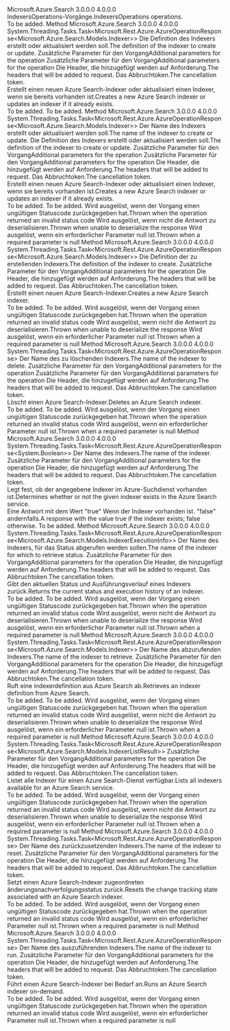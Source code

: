 <Type Name="IIndexersOperations" FullName="Microsoft.Azure.Search.IIndexersOperations">
  <TypeSignature Language="C#" Value="public interface IIndexersOperations" />
  <TypeSignature Language="ILAsm" Value=".class public interface auto ansi abstract IIndexersOperations" />
  <TypeSignature Language="DocId" Value="T:Microsoft.Azure.Search.IIndexersOperations" />
  <TypeSignature Language="VB.NET" Value="Public Interface IIndexersOperations" />
  <TypeSignature Language="F#" Value="type IIndexersOperations = interface" />
  <AssemblyInfo>
    <AssemblyName>Microsoft.Azure.Search</AssemblyName>
    <AssemblyVersion>3.0.0.0</AssemblyVersion>
    <AssemblyVersion>4.0.0.0</AssemblyVersion>
  </AssemblyInfo>
  <Interfaces />
  <Docs>
    <summary>
            <span data-ttu-id="d9d41-101">IndexersOperations-Vorgänge.</span><span class="sxs-lookup"><span data-stu-id="d9d41-101">IndexersOperations operations.</span></span>
            </summary>
    <remarks>To be added.</remarks>
  </Docs>
  <Members>
    <Member MemberName="CreateOrUpdateWithHttpMessagesAsync">
      <MemberSignature Language="C#" Value="public System.Threading.Tasks.Task&lt;Microsoft.Rest.Azure.AzureOperationResponse&lt;Microsoft.Azure.Search.Models.Indexer&gt;&gt; CreateOrUpdateWithHttpMessagesAsync (Microsoft.Azure.Search.Models.Indexer indexer, Microsoft.Azure.Search.Models.SearchRequestOptions searchRequestOptions = null, Microsoft.Azure.Search.Models.AccessCondition accessCondition = null, System.Collections.Generic.Dictionary&lt;string,System.Collections.Generic.List&lt;string&gt;&gt; customHeaders = null, System.Threading.CancellationToken cancellationToken = null);" />
      <MemberSignature Language="ILAsm" Value=".method public hidebysig newslot virtual instance class System.Threading.Tasks.Task`1&lt;class Microsoft.Rest.Azure.AzureOperationResponse`1&lt;class Microsoft.Azure.Search.Models.Indexer&gt;&gt; CreateOrUpdateWithHttpMessagesAsync(class Microsoft.Azure.Search.Models.Indexer indexer, class Microsoft.Azure.Search.Models.SearchRequestOptions searchRequestOptions, class Microsoft.Azure.Search.Models.AccessCondition accessCondition, class System.Collections.Generic.Dictionary`2&lt;string, class System.Collections.Generic.List`1&lt;string&gt;&gt; customHeaders, valuetype System.Threading.CancellationToken cancellationToken) cil managed" />
      <MemberSignature Language="DocId" Value="M:Microsoft.Azure.Search.IIndexersOperations.CreateOrUpdateWithHttpMessagesAsync(Microsoft.Azure.Search.Models.Indexer,Microsoft.Azure.Search.Models.SearchRequestOptions,Microsoft.Azure.Search.Models.AccessCondition,System.Collections.Generic.Dictionary{System.String,System.Collections.Generic.List{System.String}},System.Threading.CancellationToken)" />
      <MemberSignature Language="F#" Value="abstract member CreateOrUpdateWithHttpMessagesAsync : Microsoft.Azure.Search.Models.Indexer * Microsoft.Azure.Search.Models.SearchRequestOptions * Microsoft.Azure.Search.Models.AccessCondition * System.Collections.Generic.Dictionary&lt;string, System.Collections.Generic.List&lt;string&gt;&gt; * System.Threading.CancellationToken -&gt; System.Threading.Tasks.Task&lt;Microsoft.Rest.Azure.AzureOperationResponse&lt;Microsoft.Azure.Search.Models.Indexer&gt;&gt;" Usage="iIndexersOperations.CreateOrUpdateWithHttpMessagesAsync (indexer, searchRequestOptions, accessCondition, customHeaders, cancellationToken)" />
      <MemberType>Method</MemberType>
      <AssemblyInfo>
        <AssemblyName>Microsoft.Azure.Search</AssemblyName>
        <AssemblyVersion>3.0.0.0</AssemblyVersion>
        <AssemblyVersion>4.0.0.0</AssemblyVersion>
      </AssemblyInfo>
      <ReturnValue>
        <ReturnType>System.Threading.Tasks.Task&lt;Microsoft.Rest.Azure.AzureOperationResponse&lt;Microsoft.Azure.Search.Models.Indexer&gt;&gt;</ReturnType>
      </ReturnValue>
      <Parameters>
        <Parameter Name="indexer" Type="Microsoft.Azure.Search.Models.Indexer" />
        <Parameter Name="searchRequestOptions" Type="Microsoft.Azure.Search.Models.SearchRequestOptions" />
        <Parameter Name="accessCondition" Type="Microsoft.Azure.Search.Models.AccessCondition" />
        <Parameter Name="customHeaders" Type="System.Collections.Generic.Dictionary&lt;System.String,System.Collections.Generic.List&lt;System.String&gt;&gt;" />
        <Parameter Name="cancellationToken" Type="System.Threading.CancellationToken" />
      </Parameters>
      <Docs>
        <param name="indexer">
            <span data-ttu-id="d9d41-102">Die Definition des Indexers erstellt oder aktualisiert werden soll.</span><span class="sxs-lookup"><span data-stu-id="d9d41-102">The definition of the indexer to create or update.</span></span>
            </param>
        <param name="searchRequestOptions">
            <span data-ttu-id="d9d41-103">Zusätzliche Parameter für den Vorgang</span><span class="sxs-lookup"><span data-stu-id="d9d41-103">Additional parameters for the operation</span></span>
            </param>
        <param name="accessCondition">
            <span data-ttu-id="d9d41-104">Zusätzliche Parameter für den Vorgang</span><span class="sxs-lookup"><span data-stu-id="d9d41-104">Additional parameters for the operation</span></span>
            </param>
        <param name="customHeaders">
            <span data-ttu-id="d9d41-105">Die Header, die hinzugefügt werden auf Anforderung.</span><span class="sxs-lookup"><span data-stu-id="d9d41-105">The headers that will be added to request.</span></span>
            </param>
        <param name="cancellationToken">
            <span data-ttu-id="d9d41-106">Das Abbruchtoken.</span><span class="sxs-lookup"><span data-stu-id="d9d41-106">The cancellation token.</span></span>
            </param>
        <summary>
            <span data-ttu-id="d9d41-107">Erstellt einen neuen Azure Search-Indexer oder aktualisiert einen Indexer, wenn sie bereits vorhanden ist.</span><span class="sxs-lookup"><span data-stu-id="d9d41-107">Creates a new Azure Search indexer or updates an indexer if it already exists.</span></span>
            </summary>
        <returns>To be added.</returns>
        <remarks>To be added.</remarks>
      </Docs>
    </Member>
    <Member MemberName="CreateOrUpdateWithHttpMessagesAsync">
      <MemberSignature Language="C#" Value="public System.Threading.Tasks.Task&lt;Microsoft.Rest.Azure.AzureOperationResponse&lt;Microsoft.Azure.Search.Models.Indexer&gt;&gt; CreateOrUpdateWithHttpMessagesAsync (string indexerName, Microsoft.Azure.Search.Models.Indexer indexer, Microsoft.Azure.Search.Models.SearchRequestOptions searchRequestOptions = null, Microsoft.Azure.Search.Models.AccessCondition accessCondition = null, System.Collections.Generic.Dictionary&lt;string,System.Collections.Generic.List&lt;string&gt;&gt; customHeaders = null, System.Threading.CancellationToken cancellationToken = null);" />
      <MemberSignature Language="ILAsm" Value=".method public hidebysig newslot virtual instance class System.Threading.Tasks.Task`1&lt;class Microsoft.Rest.Azure.AzureOperationResponse`1&lt;class Microsoft.Azure.Search.Models.Indexer&gt;&gt; CreateOrUpdateWithHttpMessagesAsync(string indexerName, class Microsoft.Azure.Search.Models.Indexer indexer, class Microsoft.Azure.Search.Models.SearchRequestOptions searchRequestOptions, class Microsoft.Azure.Search.Models.AccessCondition accessCondition, class System.Collections.Generic.Dictionary`2&lt;string, class System.Collections.Generic.List`1&lt;string&gt;&gt; customHeaders, valuetype System.Threading.CancellationToken cancellationToken) cil managed" />
      <MemberSignature Language="DocId" Value="M:Microsoft.Azure.Search.IIndexersOperations.CreateOrUpdateWithHttpMessagesAsync(System.String,Microsoft.Azure.Search.Models.Indexer,Microsoft.Azure.Search.Models.SearchRequestOptions,Microsoft.Azure.Search.Models.AccessCondition,System.Collections.Generic.Dictionary{System.String,System.Collections.Generic.List{System.String}},System.Threading.CancellationToken)" />
      <MemberSignature Language="F#" Value="abstract member CreateOrUpdateWithHttpMessagesAsync : string * Microsoft.Azure.Search.Models.Indexer * Microsoft.Azure.Search.Models.SearchRequestOptions * Microsoft.Azure.Search.Models.AccessCondition * System.Collections.Generic.Dictionary&lt;string, System.Collections.Generic.List&lt;string&gt;&gt; * System.Threading.CancellationToken -&gt; System.Threading.Tasks.Task&lt;Microsoft.Rest.Azure.AzureOperationResponse&lt;Microsoft.Azure.Search.Models.Indexer&gt;&gt;" Usage="iIndexersOperations.CreateOrUpdateWithHttpMessagesAsync (indexerName, indexer, searchRequestOptions, accessCondition, customHeaders, cancellationToken)" />
      <MemberType>Method</MemberType>
      <AssemblyInfo>
        <AssemblyName>Microsoft.Azure.Search</AssemblyName>
        <AssemblyVersion>3.0.0.0</AssemblyVersion>
        <AssemblyVersion>4.0.0.0</AssemblyVersion>
      </AssemblyInfo>
      <ReturnValue>
        <ReturnType>System.Threading.Tasks.Task&lt;Microsoft.Rest.Azure.AzureOperationResponse&lt;Microsoft.Azure.Search.Models.Indexer&gt;&gt;</ReturnType>
      </ReturnValue>
      <Parameters>
        <Parameter Name="indexerName" Type="System.String" />
        <Parameter Name="indexer" Type="Microsoft.Azure.Search.Models.Indexer" />
        <Parameter Name="searchRequestOptions" Type="Microsoft.Azure.Search.Models.SearchRequestOptions" />
        <Parameter Name="accessCondition" Type="Microsoft.Azure.Search.Models.AccessCondition" />
        <Parameter Name="customHeaders" Type="System.Collections.Generic.Dictionary&lt;System.String,System.Collections.Generic.List&lt;System.String&gt;&gt;" />
        <Parameter Name="cancellationToken" Type="System.Threading.CancellationToken" />
      </Parameters>
      <Docs>
        <param name="indexerName">
            <span data-ttu-id="d9d41-108">Der Name des Indexers erstellt oder aktualisiert werden soll.</span><span class="sxs-lookup"><span data-stu-id="d9d41-108">The name of the indexer to create or update.</span></span>
            </param>
        <param name="indexer">
            <span data-ttu-id="d9d41-109">Die Definition des Indexers erstellt oder aktualisiert werden soll.</span><span class="sxs-lookup"><span data-stu-id="d9d41-109">The definition of the indexer to create or update.</span></span>
            </param>
        <param name="searchRequestOptions">
            <span data-ttu-id="d9d41-110">Zusätzliche Parameter für den Vorgang</span><span class="sxs-lookup"><span data-stu-id="d9d41-110">Additional parameters for the operation</span></span>
            </param>
        <param name="accessCondition">
            <span data-ttu-id="d9d41-111">Zusätzliche Parameter für den Vorgang</span><span class="sxs-lookup"><span data-stu-id="d9d41-111">Additional parameters for the operation</span></span>
            </param>
        <param name="customHeaders">
            <span data-ttu-id="d9d41-112">Die Header, die hinzugefügt werden auf Anforderung.</span><span class="sxs-lookup"><span data-stu-id="d9d41-112">The headers that will be added to request.</span></span>
            </param>
        <param name="cancellationToken">
            <span data-ttu-id="d9d41-113">Das Abbruchtoken.</span><span class="sxs-lookup"><span data-stu-id="d9d41-113">The cancellation token.</span></span>
            </param>
        <summary>
            <span data-ttu-id="d9d41-114">Erstellt einen neuen Azure Search-Indexer oder aktualisiert einen Indexer, wenn sie bereits vorhanden ist.</span><span class="sxs-lookup"><span data-stu-id="d9d41-114">Creates a new Azure Search indexer or updates an indexer if it already exists.</span></span>
            <see href="https://docs.microsoft.com/rest/api/searchservice/Create-Indexer" /></summary>
        <returns>To be added.</returns>
        <remarks>To be added.</remarks>
        <exception cref="T:Microsoft.Rest.Azure.CloudException">
            <span data-ttu-id="d9d41-115">Wird ausgelöst, wenn der Vorgang einen ungültigen Statuscode zurückgegeben hat.</span><span class="sxs-lookup"><span data-stu-id="d9d41-115">Thrown when the operation returned an invalid status code</span></span>
            </exception>
        <exception cref="T:Microsoft.Rest.SerializationException">
            <span data-ttu-id="d9d41-116">Wird ausgelöst, wenn nicht die Antwort zu deserialisieren.</span><span class="sxs-lookup"><span data-stu-id="d9d41-116">Thrown when unable to deserialize the response</span></span>
            </exception>
        <exception cref="T:Microsoft.Rest.ValidationException">
            <span data-ttu-id="d9d41-117">Wird ausgelöst, wenn ein erforderlicher Parameter null ist.</span><span class="sxs-lookup"><span data-stu-id="d9d41-117">Thrown when a required parameter is null</span></span>
            </exception>
      </Docs>
    </Member>
    <Member MemberName="CreateWithHttpMessagesAsync">
      <MemberSignature Language="C#" Value="public System.Threading.Tasks.Task&lt;Microsoft.Rest.Azure.AzureOperationResponse&lt;Microsoft.Azure.Search.Models.Indexer&gt;&gt; CreateWithHttpMessagesAsync (Microsoft.Azure.Search.Models.Indexer indexer, Microsoft.Azure.Search.Models.SearchRequestOptions searchRequestOptions = null, System.Collections.Generic.Dictionary&lt;string,System.Collections.Generic.List&lt;string&gt;&gt; customHeaders = null, System.Threading.CancellationToken cancellationToken = null);" />
      <MemberSignature Language="ILAsm" Value=".method public hidebysig newslot virtual instance class System.Threading.Tasks.Task`1&lt;class Microsoft.Rest.Azure.AzureOperationResponse`1&lt;class Microsoft.Azure.Search.Models.Indexer&gt;&gt; CreateWithHttpMessagesAsync(class Microsoft.Azure.Search.Models.Indexer indexer, class Microsoft.Azure.Search.Models.SearchRequestOptions searchRequestOptions, class System.Collections.Generic.Dictionary`2&lt;string, class System.Collections.Generic.List`1&lt;string&gt;&gt; customHeaders, valuetype System.Threading.CancellationToken cancellationToken) cil managed" />
      <MemberSignature Language="DocId" Value="M:Microsoft.Azure.Search.IIndexersOperations.CreateWithHttpMessagesAsync(Microsoft.Azure.Search.Models.Indexer,Microsoft.Azure.Search.Models.SearchRequestOptions,System.Collections.Generic.Dictionary{System.String,System.Collections.Generic.List{System.String}},System.Threading.CancellationToken)" />
      <MemberSignature Language="F#" Value="abstract member CreateWithHttpMessagesAsync : Microsoft.Azure.Search.Models.Indexer * Microsoft.Azure.Search.Models.SearchRequestOptions * System.Collections.Generic.Dictionary&lt;string, System.Collections.Generic.List&lt;string&gt;&gt; * System.Threading.CancellationToken -&gt; System.Threading.Tasks.Task&lt;Microsoft.Rest.Azure.AzureOperationResponse&lt;Microsoft.Azure.Search.Models.Indexer&gt;&gt;" Usage="iIndexersOperations.CreateWithHttpMessagesAsync (indexer, searchRequestOptions, customHeaders, cancellationToken)" />
      <MemberType>Method</MemberType>
      <AssemblyInfo>
        <AssemblyName>Microsoft.Azure.Search</AssemblyName>
        <AssemblyVersion>3.0.0.0</AssemblyVersion>
        <AssemblyVersion>4.0.0.0</AssemblyVersion>
      </AssemblyInfo>
      <ReturnValue>
        <ReturnType>System.Threading.Tasks.Task&lt;Microsoft.Rest.Azure.AzureOperationResponse&lt;Microsoft.Azure.Search.Models.Indexer&gt;&gt;</ReturnType>
      </ReturnValue>
      <Parameters>
        <Parameter Name="indexer" Type="Microsoft.Azure.Search.Models.Indexer" />
        <Parameter Name="searchRequestOptions" Type="Microsoft.Azure.Search.Models.SearchRequestOptions" />
        <Parameter Name="customHeaders" Type="System.Collections.Generic.Dictionary&lt;System.String,System.Collections.Generic.List&lt;System.String&gt;&gt;" />
        <Parameter Name="cancellationToken" Type="System.Threading.CancellationToken" />
      </Parameters>
      <Docs>
        <param name="indexer">
            <span data-ttu-id="d9d41-118">Die Definition der zu erstellenden Indexers.</span><span class="sxs-lookup"><span data-stu-id="d9d41-118">The definition of the indexer to create.</span></span>
            </param>
        <param name="searchRequestOptions">
            <span data-ttu-id="d9d41-119">Zusätzliche Parameter für den Vorgang</span><span class="sxs-lookup"><span data-stu-id="d9d41-119">Additional parameters for the operation</span></span>
            </param>
        <param name="customHeaders">
            <span data-ttu-id="d9d41-120">Die Header, die hinzugefügt werden auf Anforderung.</span><span class="sxs-lookup"><span data-stu-id="d9d41-120">The headers that will be added to request.</span></span>
            </param>
        <param name="cancellationToken">
            <span data-ttu-id="d9d41-121">Das Abbruchtoken.</span><span class="sxs-lookup"><span data-stu-id="d9d41-121">The cancellation token.</span></span>
            </param>
        <summary>
            <span data-ttu-id="d9d41-122">Erstellt einen neuen Azure Search-Indexer.</span><span class="sxs-lookup"><span data-stu-id="d9d41-122">Creates a new Azure Search indexer.</span></span>
            <see href="https://docs.microsoft.com/rest/api/searchservice/Create-Indexer" /></summary>
        <returns>To be added.</returns>
        <remarks>To be added.</remarks>
        <exception cref="T:Microsoft.Rest.Azure.CloudException">
            <span data-ttu-id="d9d41-123">Wird ausgelöst, wenn der Vorgang einen ungültigen Statuscode zurückgegeben hat.</span><span class="sxs-lookup"><span data-stu-id="d9d41-123">Thrown when the operation returned an invalid status code</span></span>
            </exception>
        <exception cref="T:Microsoft.Rest.SerializationException">
            <span data-ttu-id="d9d41-124">Wird ausgelöst, wenn nicht die Antwort zu deserialisieren.</span><span class="sxs-lookup"><span data-stu-id="d9d41-124">Thrown when unable to deserialize the response</span></span>
            </exception>
        <exception cref="T:Microsoft.Rest.ValidationException">
            <span data-ttu-id="d9d41-125">Wird ausgelöst, wenn ein erforderlicher Parameter null ist.</span><span class="sxs-lookup"><span data-stu-id="d9d41-125">Thrown when a required parameter is null</span></span>
            </exception>
      </Docs>
    </Member>
    <Member MemberName="DeleteWithHttpMessagesAsync">
      <MemberSignature Language="C#" Value="public System.Threading.Tasks.Task&lt;Microsoft.Rest.Azure.AzureOperationResponse&gt; DeleteWithHttpMessagesAsync (string indexerName, Microsoft.Azure.Search.Models.SearchRequestOptions searchRequestOptions = null, Microsoft.Azure.Search.Models.AccessCondition accessCondition = null, System.Collections.Generic.Dictionary&lt;string,System.Collections.Generic.List&lt;string&gt;&gt; customHeaders = null, System.Threading.CancellationToken cancellationToken = null);" />
      <MemberSignature Language="ILAsm" Value=".method public hidebysig newslot virtual instance class System.Threading.Tasks.Task`1&lt;class Microsoft.Rest.Azure.AzureOperationResponse&gt; DeleteWithHttpMessagesAsync(string indexerName, class Microsoft.Azure.Search.Models.SearchRequestOptions searchRequestOptions, class Microsoft.Azure.Search.Models.AccessCondition accessCondition, class System.Collections.Generic.Dictionary`2&lt;string, class System.Collections.Generic.List`1&lt;string&gt;&gt; customHeaders, valuetype System.Threading.CancellationToken cancellationToken) cil managed" />
      <MemberSignature Language="DocId" Value="M:Microsoft.Azure.Search.IIndexersOperations.DeleteWithHttpMessagesAsync(System.String,Microsoft.Azure.Search.Models.SearchRequestOptions,Microsoft.Azure.Search.Models.AccessCondition,System.Collections.Generic.Dictionary{System.String,System.Collections.Generic.List{System.String}},System.Threading.CancellationToken)" />
      <MemberSignature Language="F#" Value="abstract member DeleteWithHttpMessagesAsync : string * Microsoft.Azure.Search.Models.SearchRequestOptions * Microsoft.Azure.Search.Models.AccessCondition * System.Collections.Generic.Dictionary&lt;string, System.Collections.Generic.List&lt;string&gt;&gt; * System.Threading.CancellationToken -&gt; System.Threading.Tasks.Task&lt;Microsoft.Rest.Azure.AzureOperationResponse&gt;" Usage="iIndexersOperations.DeleteWithHttpMessagesAsync (indexerName, searchRequestOptions, accessCondition, customHeaders, cancellationToken)" />
      <MemberType>Method</MemberType>
      <AssemblyInfo>
        <AssemblyName>Microsoft.Azure.Search</AssemblyName>
        <AssemblyVersion>3.0.0.0</AssemblyVersion>
        <AssemblyVersion>4.0.0.0</AssemblyVersion>
      </AssemblyInfo>
      <ReturnValue>
        <ReturnType>System.Threading.Tasks.Task&lt;Microsoft.Rest.Azure.AzureOperationResponse&gt;</ReturnType>
      </ReturnValue>
      <Parameters>
        <Parameter Name="indexerName" Type="System.String" />
        <Parameter Name="searchRequestOptions" Type="Microsoft.Azure.Search.Models.SearchRequestOptions" />
        <Parameter Name="accessCondition" Type="Microsoft.Azure.Search.Models.AccessCondition" />
        <Parameter Name="customHeaders" Type="System.Collections.Generic.Dictionary&lt;System.String,System.Collections.Generic.List&lt;System.String&gt;&gt;" />
        <Parameter Name="cancellationToken" Type="System.Threading.CancellationToken" />
      </Parameters>
      <Docs>
        <param name="indexerName">
            <span data-ttu-id="d9d41-126">Der Name des zu löschenden Indexers.</span><span class="sxs-lookup"><span data-stu-id="d9d41-126">The name of the indexer to delete.</span></span>
            </param>
        <param name="searchRequestOptions">
            <span data-ttu-id="d9d41-127">Zusätzliche Parameter für den Vorgang</span><span class="sxs-lookup"><span data-stu-id="d9d41-127">Additional parameters for the operation</span></span>
            </param>
        <param name="accessCondition">
            <span data-ttu-id="d9d41-128">Zusätzliche Parameter für den Vorgang</span><span class="sxs-lookup"><span data-stu-id="d9d41-128">Additional parameters for the operation</span></span>
            </param>
        <param name="customHeaders">
            <span data-ttu-id="d9d41-129">Die Header, die hinzugefügt werden auf Anforderung.</span><span class="sxs-lookup"><span data-stu-id="d9d41-129">The headers that will be added to request.</span></span>
            </param>
        <param name="cancellationToken">
            <span data-ttu-id="d9d41-130">Das Abbruchtoken.</span><span class="sxs-lookup"><span data-stu-id="d9d41-130">The cancellation token.</span></span>
            </param>
        <summary>
            <span data-ttu-id="d9d41-131">Löscht einen Azure Search-Indexer.</span><span class="sxs-lookup"><span data-stu-id="d9d41-131">Deletes an Azure Search indexer.</span></span>
            <see href="https://docs.microsoft.com/rest/api/searchservice/Delete-Indexer" /></summary>
        <returns>To be added.</returns>
        <remarks>To be added.</remarks>
        <exception cref="T:Microsoft.Rest.Azure.CloudException">
            <span data-ttu-id="d9d41-132">Wird ausgelöst, wenn der Vorgang einen ungültigen Statuscode zurückgegeben hat.</span><span class="sxs-lookup"><span data-stu-id="d9d41-132">Thrown when the operation returned an invalid status code</span></span>
            </exception>
        <exception cref="T:Microsoft.Rest.ValidationException">
            <span data-ttu-id="d9d41-133">Wird ausgelöst, wenn ein erforderlicher Parameter null ist.</span><span class="sxs-lookup"><span data-stu-id="d9d41-133">Thrown when a required parameter is null</span></span>
            </exception>
      </Docs>
    </Member>
    <Member MemberName="ExistsWithHttpMessagesAsync">
      <MemberSignature Language="C#" Value="public System.Threading.Tasks.Task&lt;Microsoft.Rest.Azure.AzureOperationResponse&lt;bool&gt;&gt; ExistsWithHttpMessagesAsync (string indexerName, Microsoft.Azure.Search.Models.SearchRequestOptions searchRequestOptions = null, System.Collections.Generic.Dictionary&lt;string,System.Collections.Generic.List&lt;string&gt;&gt; customHeaders = null, System.Threading.CancellationToken cancellationToken = null);" />
      <MemberSignature Language="ILAsm" Value=".method public hidebysig newslot virtual instance class System.Threading.Tasks.Task`1&lt;class Microsoft.Rest.Azure.AzureOperationResponse`1&lt;bool&gt;&gt; ExistsWithHttpMessagesAsync(string indexerName, class Microsoft.Azure.Search.Models.SearchRequestOptions searchRequestOptions, class System.Collections.Generic.Dictionary`2&lt;string, class System.Collections.Generic.List`1&lt;string&gt;&gt; customHeaders, valuetype System.Threading.CancellationToken cancellationToken) cil managed" />
      <MemberSignature Language="DocId" Value="M:Microsoft.Azure.Search.IIndexersOperations.ExistsWithHttpMessagesAsync(System.String,Microsoft.Azure.Search.Models.SearchRequestOptions,System.Collections.Generic.Dictionary{System.String,System.Collections.Generic.List{System.String}},System.Threading.CancellationToken)" />
      <MemberSignature Language="F#" Value="abstract member ExistsWithHttpMessagesAsync : string * Microsoft.Azure.Search.Models.SearchRequestOptions * System.Collections.Generic.Dictionary&lt;string, System.Collections.Generic.List&lt;string&gt;&gt; * System.Threading.CancellationToken -&gt; System.Threading.Tasks.Task&lt;Microsoft.Rest.Azure.AzureOperationResponse&lt;bool&gt;&gt;" Usage="iIndexersOperations.ExistsWithHttpMessagesAsync (indexerName, searchRequestOptions, customHeaders, cancellationToken)" />
      <MemberType>Method</MemberType>
      <AssemblyInfo>
        <AssemblyName>Microsoft.Azure.Search</AssemblyName>
        <AssemblyVersion>3.0.0.0</AssemblyVersion>
        <AssemblyVersion>4.0.0.0</AssemblyVersion>
      </AssemblyInfo>
      <ReturnValue>
        <ReturnType>System.Threading.Tasks.Task&lt;Microsoft.Rest.Azure.AzureOperationResponse&lt;System.Boolean&gt;&gt;</ReturnType>
      </ReturnValue>
      <Parameters>
        <Parameter Name="indexerName" Type="System.String" />
        <Parameter Name="searchRequestOptions" Type="Microsoft.Azure.Search.Models.SearchRequestOptions" />
        <Parameter Name="customHeaders" Type="System.Collections.Generic.Dictionary&lt;System.String,System.Collections.Generic.List&lt;System.String&gt;&gt;" />
        <Parameter Name="cancellationToken" Type="System.Threading.CancellationToken" />
      </Parameters>
      <Docs>
        <param name="indexerName">
            <span data-ttu-id="d9d41-134">Der Name des Indexers.</span><span class="sxs-lookup"><span data-stu-id="d9d41-134">The name of the indexer.</span></span>
            </param>
        <param name="searchRequestOptions">
            <span data-ttu-id="d9d41-135">Zusätzliche Parameter für den Vorgang</span><span class="sxs-lookup"><span data-stu-id="d9d41-135">Additional parameters for the operation</span></span>
            </param>
        <param name="customHeaders">
            <span data-ttu-id="d9d41-136">Die Header, die hinzugefügt werden auf Anforderung.</span><span class="sxs-lookup"><span data-stu-id="d9d41-136">The headers that will be added to request.</span></span>
            </param>
        <param name="cancellationToken">
            <span data-ttu-id="d9d41-137">Das Abbruchtoken.</span><span class="sxs-lookup"><span data-stu-id="d9d41-137">The cancellation token.</span></span>
            </param>
        <summary>
            <span data-ttu-id="d9d41-138">Legt fest, ob der angegebene Indexer im Azure-Suchdienst vorhanden ist.</span><span class="sxs-lookup"><span data-stu-id="d9d41-138">Determines whether or not the given indexer exists in the Azure Search service.</span></span>
            </summary>
        <returns>
            <span data-ttu-id="d9d41-139">Eine Antwort mit dem Wert <c>"true"</c> Wenn der Indexer vorhanden ist. <c>"false"</c> andernfalls.</span><span class="sxs-lookup"><span data-stu-id="d9d41-139">A response with the value <c>true</c> if the indexer exists; <c>false</c> otherwise.</span></span>
            </returns>
        <remarks>To be added.</remarks>
      </Docs>
    </Member>
    <Member MemberName="GetStatusWithHttpMessagesAsync">
      <MemberSignature Language="C#" Value="public System.Threading.Tasks.Task&lt;Microsoft.Rest.Azure.AzureOperationResponse&lt;Microsoft.Azure.Search.Models.IndexerExecutionInfo&gt;&gt; GetStatusWithHttpMessagesAsync (string indexerName, Microsoft.Azure.Search.Models.SearchRequestOptions searchRequestOptions = null, System.Collections.Generic.Dictionary&lt;string,System.Collections.Generic.List&lt;string&gt;&gt; customHeaders = null, System.Threading.CancellationToken cancellationToken = null);" />
      <MemberSignature Language="ILAsm" Value=".method public hidebysig newslot virtual instance class System.Threading.Tasks.Task`1&lt;class Microsoft.Rest.Azure.AzureOperationResponse`1&lt;class Microsoft.Azure.Search.Models.IndexerExecutionInfo&gt;&gt; GetStatusWithHttpMessagesAsync(string indexerName, class Microsoft.Azure.Search.Models.SearchRequestOptions searchRequestOptions, class System.Collections.Generic.Dictionary`2&lt;string, class System.Collections.Generic.List`1&lt;string&gt;&gt; customHeaders, valuetype System.Threading.CancellationToken cancellationToken) cil managed" />
      <MemberSignature Language="DocId" Value="M:Microsoft.Azure.Search.IIndexersOperations.GetStatusWithHttpMessagesAsync(System.String,Microsoft.Azure.Search.Models.SearchRequestOptions,System.Collections.Generic.Dictionary{System.String,System.Collections.Generic.List{System.String}},System.Threading.CancellationToken)" />
      <MemberSignature Language="F#" Value="abstract member GetStatusWithHttpMessagesAsync : string * Microsoft.Azure.Search.Models.SearchRequestOptions * System.Collections.Generic.Dictionary&lt;string, System.Collections.Generic.List&lt;string&gt;&gt; * System.Threading.CancellationToken -&gt; System.Threading.Tasks.Task&lt;Microsoft.Rest.Azure.AzureOperationResponse&lt;Microsoft.Azure.Search.Models.IndexerExecutionInfo&gt;&gt;" Usage="iIndexersOperations.GetStatusWithHttpMessagesAsync (indexerName, searchRequestOptions, customHeaders, cancellationToken)" />
      <MemberType>Method</MemberType>
      <AssemblyInfo>
        <AssemblyName>Microsoft.Azure.Search</AssemblyName>
        <AssemblyVersion>3.0.0.0</AssemblyVersion>
        <AssemblyVersion>4.0.0.0</AssemblyVersion>
      </AssemblyInfo>
      <ReturnValue>
        <ReturnType>System.Threading.Tasks.Task&lt;Microsoft.Rest.Azure.AzureOperationResponse&lt;Microsoft.Azure.Search.Models.IndexerExecutionInfo&gt;&gt;</ReturnType>
      </ReturnValue>
      <Parameters>
        <Parameter Name="indexerName" Type="System.String" />
        <Parameter Name="searchRequestOptions" Type="Microsoft.Azure.Search.Models.SearchRequestOptions" />
        <Parameter Name="customHeaders" Type="System.Collections.Generic.Dictionary&lt;System.String,System.Collections.Generic.List&lt;System.String&gt;&gt;" />
        <Parameter Name="cancellationToken" Type="System.Threading.CancellationToken" />
      </Parameters>
      <Docs>
        <param name="indexerName">
            <span data-ttu-id="d9d41-140">Der Name des Indexers, für das Status abgerufen werden sollen.</span><span class="sxs-lookup"><span data-stu-id="d9d41-140">The name of the indexer for which to retrieve status.</span></span>
            </param>
        <param name="searchRequestOptions">
            <span data-ttu-id="d9d41-141">Zusätzliche Parameter für den Vorgang</span><span class="sxs-lookup"><span data-stu-id="d9d41-141">Additional parameters for the operation</span></span>
            </param>
        <param name="customHeaders">
            <span data-ttu-id="d9d41-142">Die Header, die hinzugefügt werden auf Anforderung.</span><span class="sxs-lookup"><span data-stu-id="d9d41-142">The headers that will be added to request.</span></span>
            </param>
        <param name="cancellationToken">
            <span data-ttu-id="d9d41-143">Das Abbruchtoken.</span><span class="sxs-lookup"><span data-stu-id="d9d41-143">The cancellation token.</span></span>
            </param>
        <summary>
            <span data-ttu-id="d9d41-144">Gibt den aktuellen Status und Ausführungsverlauf eines Indexers zurück.</span><span class="sxs-lookup"><span data-stu-id="d9d41-144">Returns the current status and execution history of an indexer.</span></span>
            <see href="https://docs.microsoft.com/rest/api/searchservice/Get-Indexer-Status" /></summary>
        <returns>To be added.</returns>
        <remarks>To be added.</remarks>
        <exception cref="T:Microsoft.Rest.Azure.CloudException">
            <span data-ttu-id="d9d41-145">Wird ausgelöst, wenn der Vorgang einen ungültigen Statuscode zurückgegeben hat.</span><span class="sxs-lookup"><span data-stu-id="d9d41-145">Thrown when the operation returned an invalid status code</span></span>
            </exception>
        <exception cref="T:Microsoft.Rest.SerializationException">
            <span data-ttu-id="d9d41-146">Wird ausgelöst, wenn nicht die Antwort zu deserialisieren.</span><span class="sxs-lookup"><span data-stu-id="d9d41-146">Thrown when unable to deserialize the response</span></span>
            </exception>
        <exception cref="T:Microsoft.Rest.ValidationException">
            <span data-ttu-id="d9d41-147">Wird ausgelöst, wenn ein erforderlicher Parameter null ist.</span><span class="sxs-lookup"><span data-stu-id="d9d41-147">Thrown when a required parameter is null</span></span>
            </exception>
      </Docs>
    </Member>
    <Member MemberName="GetWithHttpMessagesAsync">
      <MemberSignature Language="C#" Value="public System.Threading.Tasks.Task&lt;Microsoft.Rest.Azure.AzureOperationResponse&lt;Microsoft.Azure.Search.Models.Indexer&gt;&gt; GetWithHttpMessagesAsync (string indexerName, Microsoft.Azure.Search.Models.SearchRequestOptions searchRequestOptions = null, System.Collections.Generic.Dictionary&lt;string,System.Collections.Generic.List&lt;string&gt;&gt; customHeaders = null, System.Threading.CancellationToken cancellationToken = null);" />
      <MemberSignature Language="ILAsm" Value=".method public hidebysig newslot virtual instance class System.Threading.Tasks.Task`1&lt;class Microsoft.Rest.Azure.AzureOperationResponse`1&lt;class Microsoft.Azure.Search.Models.Indexer&gt;&gt; GetWithHttpMessagesAsync(string indexerName, class Microsoft.Azure.Search.Models.SearchRequestOptions searchRequestOptions, class System.Collections.Generic.Dictionary`2&lt;string, class System.Collections.Generic.List`1&lt;string&gt;&gt; customHeaders, valuetype System.Threading.CancellationToken cancellationToken) cil managed" />
      <MemberSignature Language="DocId" Value="M:Microsoft.Azure.Search.IIndexersOperations.GetWithHttpMessagesAsync(System.String,Microsoft.Azure.Search.Models.SearchRequestOptions,System.Collections.Generic.Dictionary{System.String,System.Collections.Generic.List{System.String}},System.Threading.CancellationToken)" />
      <MemberSignature Language="F#" Value="abstract member GetWithHttpMessagesAsync : string * Microsoft.Azure.Search.Models.SearchRequestOptions * System.Collections.Generic.Dictionary&lt;string, System.Collections.Generic.List&lt;string&gt;&gt; * System.Threading.CancellationToken -&gt; System.Threading.Tasks.Task&lt;Microsoft.Rest.Azure.AzureOperationResponse&lt;Microsoft.Azure.Search.Models.Indexer&gt;&gt;" Usage="iIndexersOperations.GetWithHttpMessagesAsync (indexerName, searchRequestOptions, customHeaders, cancellationToken)" />
      <MemberType>Method</MemberType>
      <AssemblyInfo>
        <AssemblyName>Microsoft.Azure.Search</AssemblyName>
        <AssemblyVersion>3.0.0.0</AssemblyVersion>
        <AssemblyVersion>4.0.0.0</AssemblyVersion>
      </AssemblyInfo>
      <ReturnValue>
        <ReturnType>System.Threading.Tasks.Task&lt;Microsoft.Rest.Azure.AzureOperationResponse&lt;Microsoft.Azure.Search.Models.Indexer&gt;&gt;</ReturnType>
      </ReturnValue>
      <Parameters>
        <Parameter Name="indexerName" Type="System.String" />
        <Parameter Name="searchRequestOptions" Type="Microsoft.Azure.Search.Models.SearchRequestOptions" />
        <Parameter Name="customHeaders" Type="System.Collections.Generic.Dictionary&lt;System.String,System.Collections.Generic.List&lt;System.String&gt;&gt;" />
        <Parameter Name="cancellationToken" Type="System.Threading.CancellationToken" />
      </Parameters>
      <Docs>
        <param name="indexerName">
            <span data-ttu-id="d9d41-148">Der Name des abzurufenden Indexers.</span><span class="sxs-lookup"><span data-stu-id="d9d41-148">The name of the indexer to retrieve.</span></span>
            </param>
        <param name="searchRequestOptions">
            <span data-ttu-id="d9d41-149">Zusätzliche Parameter für den Vorgang</span><span class="sxs-lookup"><span data-stu-id="d9d41-149">Additional parameters for the operation</span></span>
            </param>
        <param name="customHeaders">
            <span data-ttu-id="d9d41-150">Die Header, die hinzugefügt werden auf Anforderung.</span><span class="sxs-lookup"><span data-stu-id="d9d41-150">The headers that will be added to request.</span></span>
            </param>
        <param name="cancellationToken">
            <span data-ttu-id="d9d41-151">Das Abbruchtoken.</span><span class="sxs-lookup"><span data-stu-id="d9d41-151">The cancellation token.</span></span>
            </param>
        <summary>
            <span data-ttu-id="d9d41-152">Ruft eine indexerdefinition aus Azure Search ab.</span><span class="sxs-lookup"><span data-stu-id="d9d41-152">Retrieves an indexer definition from Azure Search.</span></span>
            <see href="https://docs.microsoft.com/rest/api/searchservice/Get-Indexer" /></summary>
        <returns>To be added.</returns>
        <remarks>To be added.</remarks>
        <exception cref="T:Microsoft.Rest.Azure.CloudException">
            <span data-ttu-id="d9d41-153">Wird ausgelöst, wenn der Vorgang einen ungültigen Statuscode zurückgegeben hat.</span><span class="sxs-lookup"><span data-stu-id="d9d41-153">Thrown when the operation returned an invalid status code</span></span>
            </exception>
        <exception cref="T:Microsoft.Rest.SerializationException">
            <span data-ttu-id="d9d41-154">Wird ausgelöst, wenn nicht die Antwort zu deserialisieren.</span><span class="sxs-lookup"><span data-stu-id="d9d41-154">Thrown when unable to deserialize the response</span></span>
            </exception>
        <exception cref="T:Microsoft.Rest.ValidationException">
            <span data-ttu-id="d9d41-155">Wird ausgelöst, wenn ein erforderlicher Parameter null ist.</span><span class="sxs-lookup"><span data-stu-id="d9d41-155">Thrown when a required parameter is null</span></span>
            </exception>
      </Docs>
    </Member>
    <Member MemberName="ListWithHttpMessagesAsync">
      <MemberSignature Language="C#" Value="public System.Threading.Tasks.Task&lt;Microsoft.Rest.Azure.AzureOperationResponse&lt;Microsoft.Azure.Search.Models.IndexerListResult&gt;&gt; ListWithHttpMessagesAsync (Microsoft.Azure.Search.Models.SearchRequestOptions searchRequestOptions = null, System.Collections.Generic.Dictionary&lt;string,System.Collections.Generic.List&lt;string&gt;&gt; customHeaders = null, System.Threading.CancellationToken cancellationToken = null);" />
      <MemberSignature Language="ILAsm" Value=".method public hidebysig newslot virtual instance class System.Threading.Tasks.Task`1&lt;class Microsoft.Rest.Azure.AzureOperationResponse`1&lt;class Microsoft.Azure.Search.Models.IndexerListResult&gt;&gt; ListWithHttpMessagesAsync(class Microsoft.Azure.Search.Models.SearchRequestOptions searchRequestOptions, class System.Collections.Generic.Dictionary`2&lt;string, class System.Collections.Generic.List`1&lt;string&gt;&gt; customHeaders, valuetype System.Threading.CancellationToken cancellationToken) cil managed" />
      <MemberSignature Language="DocId" Value="M:Microsoft.Azure.Search.IIndexersOperations.ListWithHttpMessagesAsync(Microsoft.Azure.Search.Models.SearchRequestOptions,System.Collections.Generic.Dictionary{System.String,System.Collections.Generic.List{System.String}},System.Threading.CancellationToken)" />
      <MemberSignature Language="F#" Value="abstract member ListWithHttpMessagesAsync : Microsoft.Azure.Search.Models.SearchRequestOptions * System.Collections.Generic.Dictionary&lt;string, System.Collections.Generic.List&lt;string&gt;&gt; * System.Threading.CancellationToken -&gt; System.Threading.Tasks.Task&lt;Microsoft.Rest.Azure.AzureOperationResponse&lt;Microsoft.Azure.Search.Models.IndexerListResult&gt;&gt;" Usage="iIndexersOperations.ListWithHttpMessagesAsync (searchRequestOptions, customHeaders, cancellationToken)" />
      <MemberType>Method</MemberType>
      <AssemblyInfo>
        <AssemblyName>Microsoft.Azure.Search</AssemblyName>
        <AssemblyVersion>3.0.0.0</AssemblyVersion>
        <AssemblyVersion>4.0.0.0</AssemblyVersion>
      </AssemblyInfo>
      <ReturnValue>
        <ReturnType>System.Threading.Tasks.Task&lt;Microsoft.Rest.Azure.AzureOperationResponse&lt;Microsoft.Azure.Search.Models.IndexerListResult&gt;&gt;</ReturnType>
      </ReturnValue>
      <Parameters>
        <Parameter Name="searchRequestOptions" Type="Microsoft.Azure.Search.Models.SearchRequestOptions" />
        <Parameter Name="customHeaders" Type="System.Collections.Generic.Dictionary&lt;System.String,System.Collections.Generic.List&lt;System.String&gt;&gt;" />
        <Parameter Name="cancellationToken" Type="System.Threading.CancellationToken" />
      </Parameters>
      <Docs>
        <param name="searchRequestOptions">
            <span data-ttu-id="d9d41-156">Zusätzliche Parameter für den Vorgang</span><span class="sxs-lookup"><span data-stu-id="d9d41-156">Additional parameters for the operation</span></span>
            </param>
        <param name="customHeaders">
            <span data-ttu-id="d9d41-157">Die Header, die hinzugefügt werden auf Anforderung.</span><span class="sxs-lookup"><span data-stu-id="d9d41-157">The headers that will be added to request.</span></span>
            </param>
        <param name="cancellationToken">
            <span data-ttu-id="d9d41-158">Das Abbruchtoken.</span><span class="sxs-lookup"><span data-stu-id="d9d41-158">The cancellation token.</span></span>
            </param>
        <summary>
            <span data-ttu-id="d9d41-159">Listet alle Indexer für einen Azure Search-Dienst verfügbar.</span><span class="sxs-lookup"><span data-stu-id="d9d41-159">Lists all indexers available for an Azure Search service.</span></span>
            <see href="https://docs.microsoft.com/rest/api/searchservice/List-Indexers" /></summary>
        <returns>To be added.</returns>
        <remarks>To be added.</remarks>
        <exception cref="T:Microsoft.Rest.Azure.CloudException">
            <span data-ttu-id="d9d41-160">Wird ausgelöst, wenn der Vorgang einen ungültigen Statuscode zurückgegeben hat.</span><span class="sxs-lookup"><span data-stu-id="d9d41-160">Thrown when the operation returned an invalid status code</span></span>
            </exception>
        <exception cref="T:Microsoft.Rest.SerializationException">
            <span data-ttu-id="d9d41-161">Wird ausgelöst, wenn nicht die Antwort zu deserialisieren.</span><span class="sxs-lookup"><span data-stu-id="d9d41-161">Thrown when unable to deserialize the response</span></span>
            </exception>
        <exception cref="T:Microsoft.Rest.ValidationException">
            <span data-ttu-id="d9d41-162">Wird ausgelöst, wenn ein erforderlicher Parameter null ist.</span><span class="sxs-lookup"><span data-stu-id="d9d41-162">Thrown when a required parameter is null</span></span>
            </exception>
      </Docs>
    </Member>
    <Member MemberName="ResetWithHttpMessagesAsync">
      <MemberSignature Language="C#" Value="public System.Threading.Tasks.Task&lt;Microsoft.Rest.Azure.AzureOperationResponse&gt; ResetWithHttpMessagesAsync (string indexerName, Microsoft.Azure.Search.Models.SearchRequestOptions searchRequestOptions = null, System.Collections.Generic.Dictionary&lt;string,System.Collections.Generic.List&lt;string&gt;&gt; customHeaders = null, System.Threading.CancellationToken cancellationToken = null);" />
      <MemberSignature Language="ILAsm" Value=".method public hidebysig newslot virtual instance class System.Threading.Tasks.Task`1&lt;class Microsoft.Rest.Azure.AzureOperationResponse&gt; ResetWithHttpMessagesAsync(string indexerName, class Microsoft.Azure.Search.Models.SearchRequestOptions searchRequestOptions, class System.Collections.Generic.Dictionary`2&lt;string, class System.Collections.Generic.List`1&lt;string&gt;&gt; customHeaders, valuetype System.Threading.CancellationToken cancellationToken) cil managed" />
      <MemberSignature Language="DocId" Value="M:Microsoft.Azure.Search.IIndexersOperations.ResetWithHttpMessagesAsync(System.String,Microsoft.Azure.Search.Models.SearchRequestOptions,System.Collections.Generic.Dictionary{System.String,System.Collections.Generic.List{System.String}},System.Threading.CancellationToken)" />
      <MemberSignature Language="F#" Value="abstract member ResetWithHttpMessagesAsync : string * Microsoft.Azure.Search.Models.SearchRequestOptions * System.Collections.Generic.Dictionary&lt;string, System.Collections.Generic.List&lt;string&gt;&gt; * System.Threading.CancellationToken -&gt; System.Threading.Tasks.Task&lt;Microsoft.Rest.Azure.AzureOperationResponse&gt;" Usage="iIndexersOperations.ResetWithHttpMessagesAsync (indexerName, searchRequestOptions, customHeaders, cancellationToken)" />
      <MemberType>Method</MemberType>
      <AssemblyInfo>
        <AssemblyName>Microsoft.Azure.Search</AssemblyName>
        <AssemblyVersion>3.0.0.0</AssemblyVersion>
        <AssemblyVersion>4.0.0.0</AssemblyVersion>
      </AssemblyInfo>
      <ReturnValue>
        <ReturnType>System.Threading.Tasks.Task&lt;Microsoft.Rest.Azure.AzureOperationResponse&gt;</ReturnType>
      </ReturnValue>
      <Parameters>
        <Parameter Name="indexerName" Type="System.String" />
        <Parameter Name="searchRequestOptions" Type="Microsoft.Azure.Search.Models.SearchRequestOptions" />
        <Parameter Name="customHeaders" Type="System.Collections.Generic.Dictionary&lt;System.String,System.Collections.Generic.List&lt;System.String&gt;&gt;" />
        <Parameter Name="cancellationToken" Type="System.Threading.CancellationToken" />
      </Parameters>
      <Docs>
        <param name="indexerName">
            <span data-ttu-id="d9d41-163">Der Name des zurückzusetzenden Indexers.</span><span class="sxs-lookup"><span data-stu-id="d9d41-163">The name of the indexer to reset.</span></span>
            </param>
        <param name="searchRequestOptions">
            <span data-ttu-id="d9d41-164">Zusätzliche Parameter für den Vorgang</span><span class="sxs-lookup"><span data-stu-id="d9d41-164">Additional parameters for the operation</span></span>
            </param>
        <param name="customHeaders">
            <span data-ttu-id="d9d41-165">Die Header, die hinzugefügt werden auf Anforderung.</span><span class="sxs-lookup"><span data-stu-id="d9d41-165">The headers that will be added to request.</span></span>
            </param>
        <param name="cancellationToken">
            <span data-ttu-id="d9d41-166">Das Abbruchtoken.</span><span class="sxs-lookup"><span data-stu-id="d9d41-166">The cancellation token.</span></span>
            </param>
        <summary>
            <span data-ttu-id="d9d41-167">Setzt einen Azure Search-Indexer zugeordneten änderungsnachverfolgungsstatus zurück.</span><span class="sxs-lookup"><span data-stu-id="d9d41-167">Resets the change tracking state associated with an Azure Search indexer.</span></span>
            <see href="https://docs.microsoft.com/rest/api/searchservice/Reset-Indexer" /></summary>
        <returns>To be added.</returns>
        <remarks>To be added.</remarks>
        <exception cref="T:Microsoft.Rest.Azure.CloudException">
            <span data-ttu-id="d9d41-168">Wird ausgelöst, wenn der Vorgang einen ungültigen Statuscode zurückgegeben hat.</span><span class="sxs-lookup"><span data-stu-id="d9d41-168">Thrown when the operation returned an invalid status code</span></span>
            </exception>
        <exception cref="T:Microsoft.Rest.ValidationException">
            <span data-ttu-id="d9d41-169">Wird ausgelöst, wenn ein erforderlicher Parameter null ist.</span><span class="sxs-lookup"><span data-stu-id="d9d41-169">Thrown when a required parameter is null</span></span>
            </exception>
      </Docs>
    </Member>
    <Member MemberName="RunWithHttpMessagesAsync">
      <MemberSignature Language="C#" Value="public System.Threading.Tasks.Task&lt;Microsoft.Rest.Azure.AzureOperationResponse&gt; RunWithHttpMessagesAsync (string indexerName, Microsoft.Azure.Search.Models.SearchRequestOptions searchRequestOptions = null, System.Collections.Generic.Dictionary&lt;string,System.Collections.Generic.List&lt;string&gt;&gt; customHeaders = null, System.Threading.CancellationToken cancellationToken = null);" />
      <MemberSignature Language="ILAsm" Value=".method public hidebysig newslot virtual instance class System.Threading.Tasks.Task`1&lt;class Microsoft.Rest.Azure.AzureOperationResponse&gt; RunWithHttpMessagesAsync(string indexerName, class Microsoft.Azure.Search.Models.SearchRequestOptions searchRequestOptions, class System.Collections.Generic.Dictionary`2&lt;string, class System.Collections.Generic.List`1&lt;string&gt;&gt; customHeaders, valuetype System.Threading.CancellationToken cancellationToken) cil managed" />
      <MemberSignature Language="DocId" Value="M:Microsoft.Azure.Search.IIndexersOperations.RunWithHttpMessagesAsync(System.String,Microsoft.Azure.Search.Models.SearchRequestOptions,System.Collections.Generic.Dictionary{System.String,System.Collections.Generic.List{System.String}},System.Threading.CancellationToken)" />
      <MemberSignature Language="F#" Value="abstract member RunWithHttpMessagesAsync : string * Microsoft.Azure.Search.Models.SearchRequestOptions * System.Collections.Generic.Dictionary&lt;string, System.Collections.Generic.List&lt;string&gt;&gt; * System.Threading.CancellationToken -&gt; System.Threading.Tasks.Task&lt;Microsoft.Rest.Azure.AzureOperationResponse&gt;" Usage="iIndexersOperations.RunWithHttpMessagesAsync (indexerName, searchRequestOptions, customHeaders, cancellationToken)" />
      <MemberType>Method</MemberType>
      <AssemblyInfo>
        <AssemblyName>Microsoft.Azure.Search</AssemblyName>
        <AssemblyVersion>3.0.0.0</AssemblyVersion>
        <AssemblyVersion>4.0.0.0</AssemblyVersion>
      </AssemblyInfo>
      <ReturnValue>
        <ReturnType>System.Threading.Tasks.Task&lt;Microsoft.Rest.Azure.AzureOperationResponse&gt;</ReturnType>
      </ReturnValue>
      <Parameters>
        <Parameter Name="indexerName" Type="System.String" />
        <Parameter Name="searchRequestOptions" Type="Microsoft.Azure.Search.Models.SearchRequestOptions" />
        <Parameter Name="customHeaders" Type="System.Collections.Generic.Dictionary&lt;System.String,System.Collections.Generic.List&lt;System.String&gt;&gt;" />
        <Parameter Name="cancellationToken" Type="System.Threading.CancellationToken" />
      </Parameters>
      <Docs>
        <param name="indexerName">
            <span data-ttu-id="d9d41-170">Der Name des auszuführenden Indexers.</span><span class="sxs-lookup"><span data-stu-id="d9d41-170">The name of the indexer to run.</span></span>
            </param>
        <param name="searchRequestOptions">
            <span data-ttu-id="d9d41-171">Zusätzliche Parameter für den Vorgang</span><span class="sxs-lookup"><span data-stu-id="d9d41-171">Additional parameters for the operation</span></span>
            </param>
        <param name="customHeaders">
            <span data-ttu-id="d9d41-172">Die Header, die hinzugefügt werden auf Anforderung.</span><span class="sxs-lookup"><span data-stu-id="d9d41-172">The headers that will be added to request.</span></span>
            </param>
        <param name="cancellationToken">
            <span data-ttu-id="d9d41-173">Das Abbruchtoken.</span><span class="sxs-lookup"><span data-stu-id="d9d41-173">The cancellation token.</span></span>
            </param>
        <summary>
            <span data-ttu-id="d9d41-174">Führt einen Azure Search-Indexer bei Bedarf an.</span><span class="sxs-lookup"><span data-stu-id="d9d41-174">Runs an Azure Search indexer on-demand.</span></span>
            <see href="https://docs.microsoft.com/rest/api/searchservice/Run-Indexer" /></summary>
        <returns>To be added.</returns>
        <remarks>To be added.</remarks>
        <exception cref="T:Microsoft.Rest.Azure.CloudException">
            <span data-ttu-id="d9d41-175">Wird ausgelöst, wenn der Vorgang einen ungültigen Statuscode zurückgegeben hat.</span><span class="sxs-lookup"><span data-stu-id="d9d41-175">Thrown when the operation returned an invalid status code</span></span>
            </exception>
        <exception cref="T:Microsoft.Rest.ValidationException">
            <span data-ttu-id="d9d41-176">Wird ausgelöst, wenn ein erforderlicher Parameter null ist.</span><span class="sxs-lookup"><span data-stu-id="d9d41-176">Thrown when a required parameter is null</span></span>
            </exception>
      </Docs>
    </Member>
  </Members>
</Type>